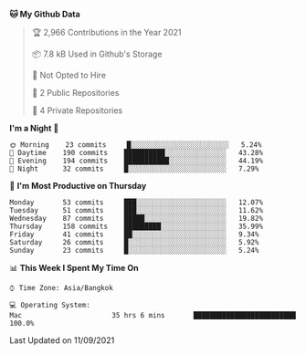 <!--START_SECTION:waka-->
**🐱 My Github Data** 

> 🏆 2,966 Contributions in the Year 2021
 > 
> 📦 7.8 kB Used in Github's Storage 
 > 
> 🚫 Not Opted to Hire
 > 
> 📜 2 Public Repositories 
 > 
> 🔑 4 Private Repositories  
 > 
**I'm a Night 🦉** 

```text
🌞 Morning    23 commits     █░░░░░░░░░░░░░░░░░░░░░░░░   5.24% 
🌆 Daytime    190 commits    ██████████░░░░░░░░░░░░░░░   43.28% 
🌃 Evening    194 commits    ███████████░░░░░░░░░░░░░░   44.19% 
🌙 Night      32 commits     █░░░░░░░░░░░░░░░░░░░░░░░░   7.29%

```
📅 **I'm Most Productive on Thursday** 

```text
Monday       53 commits     ███░░░░░░░░░░░░░░░░░░░░░░   12.07% 
Tuesday      51 commits     ███░░░░░░░░░░░░░░░░░░░░░░   11.62% 
Wednesday    87 commits     █████░░░░░░░░░░░░░░░░░░░░   19.82% 
Thursday     158 commits    █████████░░░░░░░░░░░░░░░░   35.99% 
Friday       41 commits     ██░░░░░░░░░░░░░░░░░░░░░░░   9.34% 
Saturday     26 commits     █░░░░░░░░░░░░░░░░░░░░░░░░   5.92% 
Sunday       23 commits     █░░░░░░░░░░░░░░░░░░░░░░░░   5.24%

```


📊 **This Week I Spent My Time On** 

```text
⌚︎ Time Zone: Asia/Bangkok

💻 Operating System: 
Mac                      35 hrs 6 mins       █████████████████████████   100.0%

```


 Last Updated on 11/09/2021
<!--END_SECTION:waka-->